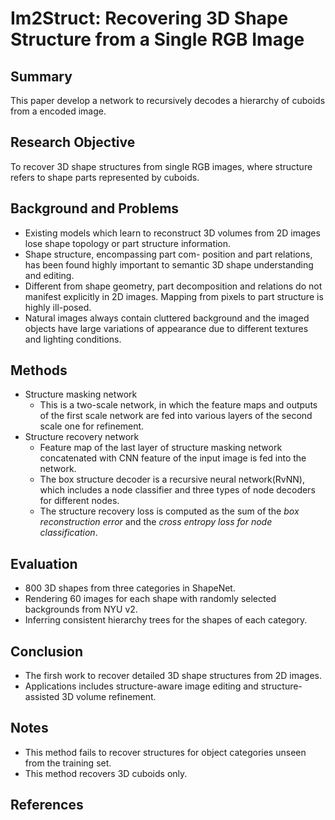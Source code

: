 # Im2Struct: Recovering 3D Shape Structure from a Single RGB Image

## Summary
This paper develop a network to recursively decodes a hierarchy of cuboids from a encoded image.
## Research Objective
To recover 3D shape structures from single RGB images, where structure refers to shape parts represented by cuboids.
## Background and Problems
- Existing models which learn to reconstruct 3D volumes from 2D images lose shape topology or part structure information.
- Shape structure, encompassing part com- position and part relations, has been found highly important to semantic 3D shape understanding and editing.
- Different from shape geometry, part decomposition and relations do not manifest explicitly in 2D images. Mapping from pixels to part structure is highly ill-posed.
- Natural images always contain cluttered background and the imaged objects have large variations of appearance due to different textures and lighting conditions.
## Methods
- Structure masking network
	- This is a two-scale network, in which the feature maps and outputs of the first scale network are fed into various layers of the second scale one for refinement.
- Structure recovery network
	- Feature map of the last layer of structure masking network concatenated with CNN feature of the input image is fed into the network.
	- The box structure decoder is a recursive neural network(RvNN), which includes a node classifier and three types of node decoders for different nodes.
	- The structure recovery loss is computed as the sum of the *box reconstruction error* and the *cross entropy loss for node classification*.
## Evaluation
- 800 3D shapes from three categories in ShapeNet.
- Rendering 60 images for each shape with randomly selected backgrounds from NYU v2.
- Inferring consistent hierarchy trees for the shapes of each category.
## Conclusion
- The firsh work to recover detailed 3D shape structures from 2D images.
- Applications includes structure-aware image editing and structure-assisted 3D volume refinement.
## Notes
- This method fails to recover structures for object categories unseen from the training set.
- This method recovers 3D cuboids only.
## References
<!--stackedit_data:
eyJoaXN0b3J5IjpbLTEyOTU2MTU1MzZdfQ==
-->